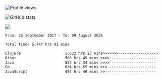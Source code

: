 ![Profile views](https://komarev.com/ghpvc/?username=liuchong)

![GitHub stats](https://github-readme-stats.vercel.app/api?username=liuchong&show_icons=true)

<img src="https://cr-skills-chart-widget.azurewebsites.net/api/api?username=liuchong&skills=Java,JavaScript,Python,Go,Rust,Zig&show-other-skills=true"/>

<!--START_SECTION:waka-->

```txt
From: 25 September 2017 - To: 08 August 2025

Total Time: 5,747 hrs 41 mins

Clojure                    1,632 hrs 25 mins>>>>>>>------------------   28.40 %
Other                      908 hrs 49 mins >>>>---------------------   15.81 %
Java                       854 hrs 34 mins >>>>---------------------   14.87 %
Go                         634 hrs 59 mins >>>----------------------   11.05 %
JavaScript                 487 hrs 46 mins >>-----------------------   08.49 %
```

<!--END_SECTION:waka-->
